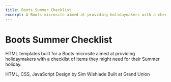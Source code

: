 ```yaml
---
title: Boots Summer Checklist
excerpt: A Boots microsite aimed at providing holidaymakers with a checklist of items they might need for their Summer holiday
---
```


# Boots Summer Checklist

HTML templates built for a Boots microsite aimed at providing holidaymakers with a checklist of items they might need for their Summer holiday.

HTML, CSS, JavaScript
Design by Sim Wishlade
Built at Grand Union
